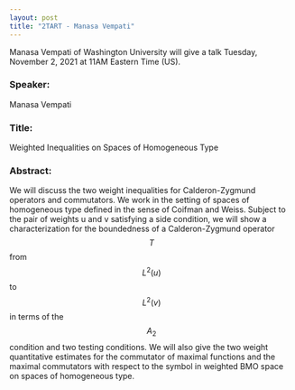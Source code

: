 ```yaml
---
layout: post
title: "2TART - Manasa Vempati"
---
```


Manasa Vempati of Washington University will give a talk Tuesday, November 2, 2021 at 11AM Eastern Time (US). 

### Speaker:

Manasa Vempati

### Title:

Weighted Inequalities on Spaces of Homogeneous Type

### Abstract:

We will discuss the two weight inequalities for Calderon-Zygmund operators and commutators. We work in the setting of spaces of homogeneous type defined in the sense of Coifman and Weiss. Subject to the pair of weights  u and v satisfying a side condition, we will show a characterization for the boundedness of a Calderon-Zygmund operator $$T$$ from $$L^2(u)$$ to $$L^2(v)$$ in terms of the $$A_2$$ condition and two testing conditions. We will also give the two weight quantitative estimates for the commutator of maximal functions and the maximal commutators with respect to the symbol in weighted BMO space on spaces of homogeneous type.
